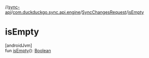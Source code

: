 //[sync-api](../../../index.md)/[com.duckduckgo.sync.api.engine](../index.md)/[SyncChangesRequest](index.md)/[isEmpty](is-empty.md)

# isEmpty

[androidJvm]\
fun [isEmpty](is-empty.md)(): [Boolean](https://kotlinlang.org/api/latest/jvm/stdlib/kotlin/-boolean/index.html)

